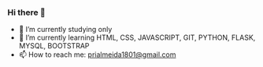 ### Hi there 👋


- 🔭 I’m currently studying only
- 🌱 I’m currently learning HTML, CSS, JAVASCRIPT, GIT, PYTHON, FLASK, MYSQL, BOOTSTRAP
- 📫 How to reach me: prialmeida1801@gmail.com


